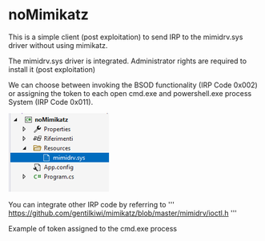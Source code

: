 # noMimikatz
This is a simple client (post exploitation) to send IRP to the mimidrv.sys driver without using mimikatz.

The mimidrv.sys driver is integrated. Administrator rights are required to install it (post exploitation)

We can choose between invoking the BSOD functionality (IRP Code 0x002) or assigning the token to each open cmd.exe and powershell.exe process
System (IRP Code 0x011).

![alt text](https://github.com/dottorvenom/noMimikatz/blob/main/img/1.PNG)

You can integrate other IRP code by referring to
'''
https://github.com/gentilkiwi/mimikatz/blob/master/mimidrv/ioctl.h
'''

Example of token assigned to the cmd.exe process

